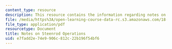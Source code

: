 ```yaml
---
content_type: resource
description: This resource contains the information regarding notes on steenrod operations.
file: /media/https%3A/open-learning-course-data-rc.s3.amazonaws.com/18-915-graduate-topology-seminar-kan-seminar-fall-2014/e7fadd2e74e9906c812c22b196f54bf6_MIT18_915F14_Steenrod.pdf
file_type: application/pdf
resourcetype: Document
title: Notes on Steenrod Operations
uid: e7fadd2e-74e9-906c-812c-22b196f54bf6
---
```

